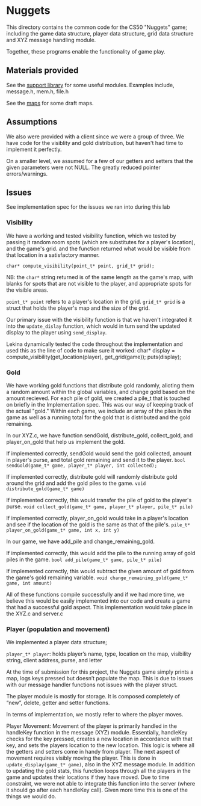 # Nuggets

This directory contains the common code for the CS50 "Nuggets" game; including the game data structure, player data structure, grid data structure and XYZ message handling module.

Together, these programs enable the functionality of game play.

## Materials provided

See the [support library](support/README.md) for some useful modules. Examples include, message.h, mem.h, file.h

See the [maps](maps/README.md) for some draft maps.

## Assumptions

We also were provided with a client since we were a group of three. 
We  have code for the visiblity and gold distribution, but haven't had time to implement it perfectly.

On a smaller level, we assumed for a few of our getters and setters that the given parameters were not NULL. The greatly reduced pointer errors/warnings.

## Issues
See implementation spec for the issues we ran into during this lab

### Visibility
We have a working and tested visibility function, which we tested by passing it random room spots (which are substitutes for a player's location), and the game's grid. and the function returned what would be visible from that location in a satisfactory manner.

`char* compute_visibility(point_t* point, grid_t* grid);`

NB: the `char*` string returned is of the same length as the game's map, with blanks for spots that are not visible to the player, and appropriate spots for the visible areas.

`point_t* point` refers to a player's location in the grid.
`grid_t* grid` is a struct that holds the player's map and the size of the grid.

Our primary issue with the visibility function is that we haven't integrated it into the `update_dislay` function, which would in turn send the updated display to the player using `send_display`.

Lekina dynamically tested the code throughout the implementation and used this as the line of code to make sure it worked: 
char* display = compute_visibility(get_location(player), get_grid(game));
puts(display); 

### Gold
We have working gold functions that distribute gold randomly, alloting them a random amount within the global variables, and change gold based on the amount recieved. For each pile of gold, we created a pile_t that is touched on briefly in the Implementation spec. This was our way of keeping track of the actual "gold." Within each game, we include an array of the piles in the game as well as a running total for the gold that is distributed and the gold remaining. 

In our XYZ.c, we have function sendGold, distribute_gold, collect_gold, and player_on_gold that help us implement the gold. 

If implemented correctly, sendGold would send the gold collected, amount in player's purse, and total gold remaining and send it to the player.
`bool sendGold(game_t* game, player_t* player, int collected);`

If implemented correctly, distribute gold will randomly distribute gold around the grid and add the gold piles to the game. 
`void distribute_gold(game_t* game)`

If implemented correctly, this would transfer the pile of gold to the player's purse.
`void collect_gold(game_t* game, player_t* player, pile_t* pile)`

If implemented correctly, player_on_gold would take in a player's location and see if the location of the gold is the same as that of the pile's.
`pile_t* player_on_gold(game_t* game, int x, int y) `

In our game, we have add_pile and change_remaining_gold.


If implemented correctly, this would add the pile to the running array of gold piles in the game. 
`bool add_pile(game_t* game, pile_t* pile)`

If implemented correctly, this would subtract the given amount of gold from the game's gold remaining variable. 
`void change_remaining_gold(game_t* game, int amount)`

All of these functions compile successfully and if we had more time, we believe this would be easily implemented into our code and create a game that had a successful gold aspect. This implementation would take place in the XYZ.c and server.c

### Player (population and movement)
We implemented a player data structure;

`player_t* player`: holds player’s name, type, location on the map, visibility string, client address, purse, and letter

At the time of submission for this project, the Nuggets game simply prints a map, logs keys pressed but doesn’t populate the map. This is due to issues with our message handler functions not issues with the player struct.

The player module is mostly for storage. It is composed completely of “new”, delete, getter and setter functions.

In terms of implementation, we mostly refer to where the player moves.

Player Movement:
Movement of the player is primarily handled in the handleKey function in the message (XYZ) module. Essentially, handleKey checks for the key pressed, creates a new location in accordance with that key, and sets the players location to the new location. This logic is where all the getters and setters come in handy from player.
The next aspect of movement requires visibly moving the player. This is done in `update_display(game_t* game)`, also in the XYZ message module. In addition to updating the gold stats, this function loops through all the players in the game and updates their locations if they have moved. Due to time constraint, we were not able to integrate this function into the server (where it should go after each handleKey call). Given more time this is one of the things we would do.